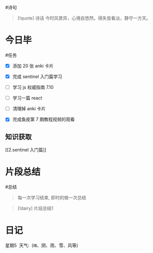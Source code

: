 #诗句 
> [!quote] 诗话
> 今时风景异，心境自悠然。得失皆看淡，静守一方天。

# 今日毕
#任务
- [x] 添加 20 张 anki 卡片
- [x] 完成 sentinel 入门篇学习
- [ ] 学习 js 权威指南 7.10
- [ ] 学习一篇 react
- [ ] 清理掉 anki 卡片
- [x] 完成鱼皮第 7 期教程视频的观看


## 知识获取
[[2.sentinel 入门篇]]

# 片段总结
#总结
> 每一次学习结束, 即时的做一次总结

> [!dairy] 片段总结1

# 日记
星期5  天气:  (`晴`、阴、雨、雪、风等)


